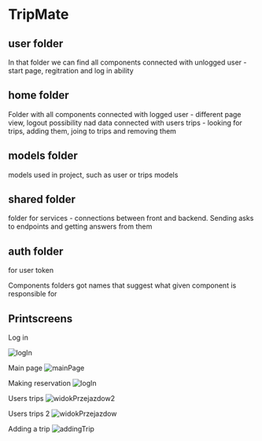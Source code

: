 # TripMate

## user folder
In that folder we can find all components connected with unlogged user - start page, regitration and log in ability

## home folder
Folder with all components connected with logged user - different page view, logout possibility nad data connected with users trips - looking for trips, adding them, joing to trips and removing them

## models folder
models used in project, such as user or trips models

## shared folder
folder for services - connections between front and backend. Sending asks to endpoints and getting answers from them

## auth folder
for user token


Components folders got names that suggest what given component is responsible for

## Printscreens
Log in

![logIn](https://user-images.githubusercontent.com/31566345/58667481-6fe10000-8336-11e9-932d-b3b3c84a2dc0.PNG)

Main page
![mainPage](https://user-images.githubusercontent.com/31566345/58667374-1b3d8500-8336-11e9-9185-b60e93b0524e.PNG)

Making reservation
![logIn](https://user-images.githubusercontent.com/31566345/58667481-6fe10000-8336-11e9-932d-b3b3c84a2dc0.PNG)

Users trips
![widokPrzejazdow2](https://user-images.githubusercontent.com/31566345/58667594-b9c9e600-8336-11e9-8613-8b9c03a700c3.png)

Users trips 2
![widokPrzejazdow](https://user-images.githubusercontent.com/31566345/58667640-e1b94980-8336-11e9-8271-c26372822c95.png)

Adding a trip
![addingTrip](https://user-images.githubusercontent.com/31566345/58667667-f564b000-8336-11e9-91db-b723475b43f7.PNG)

